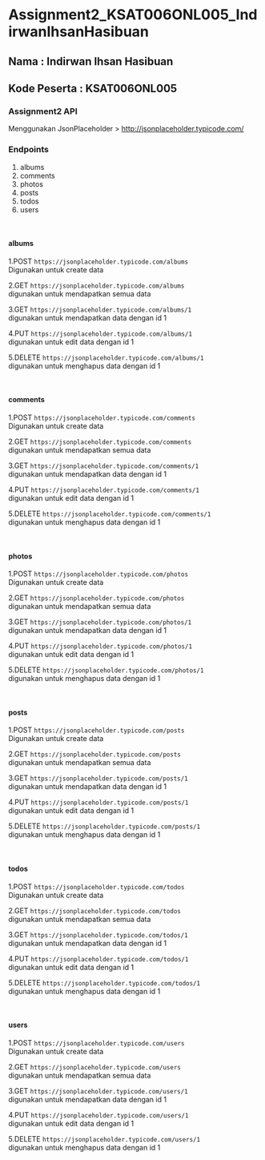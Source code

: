 # Assignment2_KSAT006ONL005_IndirwanIhsanHasibuan

## Nama : Indirwan Ihsan Hasibuan
## Kode Peserta : KSAT006ONL005

### Assignment2 API 

Menggunakan JsonPlaceholder > http://jsonplaceholder.typicode.com/

### Endpoints
1. albums
2. comments
3. photos
4. posts
5. todos
6. users

<br>

#### albums

1.POST `https://jsonplaceholder.typicode.com/albums` <br>
Digunakan untuk create data <br>

2.GET `https://jsonplaceholder.typicode.com/albums` <br>
digunakan untuk mendapatkan semua data  <br>

3.GET `https://jsonplaceholder.typicode.com/albums/1` <br>
digunakan untuk mendapatkan data dengan id 1 <br>

4.PUT `https://jsonplaceholder.typicode.com/albums/1` <br>
digunakan untuk edit data dengan id 1<br>

5.DELETE `https://jsonplaceholder.typicode.com/albums/1` <br>
digunakan untuk menghapus data dengan id 1<br>

<br>

#### comments

1.POST `https://jsonplaceholder.typicode.com/comments` <br>
Digunakan untuk create data <br>

2.GET `https://jsonplaceholder.typicode.com/comments` <br>
digunakan untuk mendapatkan semua data  <br>

3.GET `https://jsonplaceholder.typicode.com/comments/1` <br>
digunakan untuk mendapatkan data dengan id 1 <br>

4.PUT `https://jsonplaceholder.typicode.com/comments/1` <br>
digunakan untuk edit data dengan id 1<br>

5.DELETE `https://jsonplaceholder.typicode.com/comments/1` <br>
digunakan untuk menghapus data dengan id 1<br>

<br>

#### photos

1.POST `https://jsonplaceholder.typicode.com/photos` <br>
Digunakan untuk create data <br>

2.GET `https://jsonplaceholder.typicode.com/photos` <br>
digunakan untuk mendapatkan semua data  <br>

3.GET `https://jsonplaceholder.typicode.com/photos/1` <br>
digunakan untuk mendapatkan data dengan id 1 <br>

4.PUT `https://jsonplaceholder.typicode.com/photos/1` <br>
digunakan untuk edit data dengan id 1<br>

5.DELETE `https://jsonplaceholder.typicode.com/photos/1` <br>
digunakan untuk menghapus data dengan id 1<br>

<br>

#### posts

1.POST `https://jsonplaceholder.typicode.com/posts` <br>
Digunakan untuk create data <br>

2.GET `https://jsonplaceholder.typicode.com/posts` <br>
digunakan untuk mendapatkan semua data  <br>

3.GET `https://jsonplaceholder.typicode.com/posts/1` <br>
digunakan untuk mendapatkan data dengan id 1 <br>

4.PUT `https://jsonplaceholder.typicode.com/posts/1` <br>
digunakan untuk edit data dengan id 1<br>

5.DELETE `https://jsonplaceholder.typicode.com/posts/1` <br>
digunakan untuk menghapus data dengan id 1<br>

<br>

#### todos

1.POST `https://jsonplaceholder.typicode.com/todos` <br>
Digunakan untuk create data <br>

2.GET `https://jsonplaceholder.typicode.com/todos` <br>
digunakan untuk mendapatkan semua data  <br>

3.GET `https://jsonplaceholder.typicode.com/todos/1` <br>
digunakan untuk mendapatkan data dengan id 1 <br>

4.PUT `https://jsonplaceholder.typicode.com/todos/1` <br>
digunakan untuk edit data dengan id 1<br>

5.DELETE `https://jsonplaceholder.typicode.com/todos/1` <br>
digunakan untuk menghapus data dengan id 1<br>

<br>

#### users

1.POST `https://jsonplaceholder.typicode.com/users` <br>
Digunakan untuk create data <br>

2.GET `https://jsonplaceholder.typicode.com/users` <br>
digunakan untuk mendapatkan semua data  <br>

3.GET `https://jsonplaceholder.typicode.com/users/1` <br>
digunakan untuk mendapatkan data dengan id 1 <br>

4.PUT `https://jsonplaceholder.typicode.com/users/1` <br>
digunakan untuk edit data dengan id 1<br>

5.DELETE `https://jsonplaceholder.typicode.com/users/1` <br>
digunakan untuk menghapus data dengan id 1<br>
